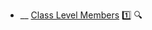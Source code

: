 * __ [Class Level Members](./uml/classDiagrams/introduction) :one: <trigger for="pop:classDiagrams-classLevelMembers-preview">:mag:</trigger>

<popover id="pop:classDiagrams-classLevelMembers-preview" title=":mag: Class Level Members" placement="right">
  <div slot="content">
    <include src=".\preview.md" />
  </div>
</popover>
